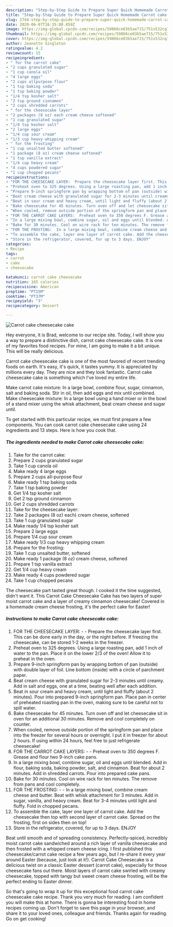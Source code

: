 ```yaml
---
description: "Step-by-Step Guide to Prepare Super Quick Homemade Carrot cake cheesecake cake"
title: "Step-by-Step Guide to Prepare Super Quick Homemade Carrot cake cheesecake cake"
slug: 2744-step-by-step-guide-to-prepare-super-quick-homemade-carrot-cake-cheesecake-cake
date: 2020-06-07T16:35:00.859Z
image: https://img-global.cpcdn.com/recipes/59866ce03b5ae715/751x532cq70/carrot-cake-cheesecake-cake-recipe-main-photo.jpg
thumbnail: https://img-global.cpcdn.com/recipes/59866ce03b5ae715/751x532cq70/carrot-cake-cheesecake-cake-recipe-main-photo.jpg
cover: https://img-global.cpcdn.com/recipes/59866ce03b5ae715/751x532cq70/carrot-cake-cheesecake-cake-recipe-main-photo.jpg
author: Jeanette Singleton
ratingvalue: 4.2
reviewcount: 15
recipeingredient:
- " for the carrot cake"
- "2 cups granulated sugar"
- "1 cup canola oil"
- "4 large eggs"
- "2 cups allpurpose flour"
- "1 tsp baking soda"
- "1 tsp baking powder"
- "1/4 tsp kosher salt"
- "2 tsp ground cinnamon"
- "2 cups shredded carrots"
- " for the cheesecake layer"
- "2 packages (8 oz) each cream cheese softened"
- "1 cup granulated sugar"
- "1/4 tsp kosher salt"
- "2 large eggs"
- "1/4 cup sour cream"
- "1/3 cup heavy whipping cream"
- " for the frosting"
- "1 cup unsalted butter softened"
- "1 package (8 oz) cream cheese softened"
- "1 tsp vanilla extract"
- "1/4 cup heavy cream"
- "4 cups powdered sugar"
- "1 cup chopped pecans"
recipeinstructions:
- "FOR THE CHEESECAKE LAYER:  Prepare the cheesecake layer first. This can be done early in the day, or the night before. If freezing the cheesecake, can be stored 1-2 weeks in the freezer."
- "Preheat oven to 325 degrees. Using a large roasting pan, add 1 inch of water to the pan. Place it on the lower 2/3 of the oven! Allow it to preheat in the oven."
- "Prepare 9-inch springform pan by wrapping bottom of pan (outside) with double layer of foil. Line bottom (inside) with a circle of parchment paper."
- "Beat cream cheese with granulated sugar for 2-3 minutes until creamy. Add in salt and eggs, one at a time, beating well after each addition."
- "Beat in sour cream and heavy cream, until light and fluffy (about 2 minutes). Pour into prepared 9-inch springform pan. Place pan in center of preheated roasting pan in the oven, making sure to be careful not to spill water."
- "Bake cheesecake for 45 minutes. Turn oven off and let cheesecake sit in oven for an additional 30 minutes. Remove and cool completely on counter."
- "When cooled, remove outside portion of the springform pan and place into the freezer for several hours or overnight. I put it in freezer for about 2 hours. If using within 24 hours, feel free to just refrigerate cheesecake!"
- "FOR THE CARROT CAKE LAYERS:  Preheat oven to 350 degrees F. Grease and flour two 9-inch cake pans."
- "In a large mixing bowl, combine sugar, oil and eggs until blended. Add in flour, baking soda, baking powder, salt, and cinnamon. Beat for about 2 minutes. Add in shredded carrots. Pour into prepared cake pans."
- "Bake for 30 minutes. Cool on wire rack for ten minutes. The remove from pans and cool completely."
- "FOR THE FROSTING:  In a large mixing bowl, combine cream cheese and butter. Beat with whisk attachment for 3 minutes. Add in sugar, vanilla, and heavy cream. Beat for 3-4 minutes until light and fluffy. Fold in chopped pecans."
- "To assemble the cake, layer one layer of carrot cake. Add the cheesecake then top with second layer of carrot cake. Spread on the frosting, first on sides then on top!"
- "Store in the refrigerator, covered, for up to 3 days. ENJOY"
categories:
- Recipe
tags:
- carrot
- cake
- cheesecake

katakunci: carrot cake cheesecake 
nutrition: 165 calories
recipecuisine: American
preptime: "PT15M"
cooktime: "PT37M"
recipeyield: "3"
recipecategory: Dessert

---
```



![Carrot cake cheesecake cake](https://img-global.cpcdn.com/recipes/59866ce03b5ae715/751x532cq70/carrot-cake-cheesecake-cake-recipe-main-photo.jpg)

Hey everyone, it is Brad, welcome to our recipe site. Today, I will show you a way to prepare a distinctive dish, carrot cake cheesecake cake. It is one of my favorites food recipes. For mine, I am going to make it a bit unique. This will be really delicious.

Carrot cake cheesecake cake is one of the most favored of recent trending foods on earth. It's easy, it's quick, it tastes yummy. It is appreciated by millions every day. They are nice and they look fantastic. Carrot cake cheesecake cake is something which I've loved my entire life.

Make carrot cake mixture: In a large bowl, combine flour, sugar, cinnamon, salt and baking soda. Stir in oil, then add eggs and mix until combined. Make cheesecake mixture: In a large bowl using a hand mixer or in the bowl of a stand mixer using the whisk attachment, beat cream cheese and sugar until.


To get started with this particular recipe, we must first prepare a few components. You can cook carrot cake cheesecake cake using 24 ingredients and 13 steps. Here is how you cook that.

<!--inarticleads1-->

##### The ingredients needed to make Carrot cake cheesecake cake:

1. Take  for the carrot cake:
1. Prepare 2 cups granulated sugar
1. Take 1 cup canola oil
1. Make ready 4 large eggs
1. Prepare 2 cups all-purpose flour
1. Make ready 1 tsp baking soda
1. Take 1 tsp baking powder
1. Get 1/4 tsp kosher salt
1. Get 2 tsp ground cinnamon
1. Get 2 cups shredded carrots
1. Take  for the cheesecake layer:
1. Take 2 packages (8 oz) each) cream cheese, softened
1. Take 1 cup granulated sugar
1. Make ready 1/4 tsp kosher salt
1. Prepare 2 large eggs
1. Prepare 1/4 cup sour cream
1. Make ready 1/3 cup heavy whipping cream
1. Prepare  for the frosting:
1. Take 1 cup unsalted butter, softened
1. Make ready 1 package (8 oz) cream cheese, softened
1. Prepare 1 tsp vanilla extract
1. Get 1/4 cup heavy cream
1. Make ready 4 cups powdered sugar
1. Take 1 cup chopped pecans


The cheesecake part tasted great though. I cooked it the time suggested, didn&#39;t want it. This Carrot Cake Cheesecake Cake has two layers of super moist carrot cake and a layer of creamy cinnamon cheesecake! Covered in a homemade cream cheese frosting, it&#39;s the perfect cake for Easter! 

<!--inarticleads2-->

##### Instructions to make Carrot cake cheesecake cake:

1. FOR THE CHEESECAKE LAYER: -  - Prepare the cheesecake layer first. This can be done early in the day, or the night before. If freezing the cheesecake, can be stored 1-2 weeks in the freezer.
1. Preheat oven to 325 degrees. Using a large roasting pan, add 1 inch of water to the pan. Place it on the lower 2/3 of the oven! Allow it to preheat in the oven.
1. Prepare 9-inch springform pan by wrapping bottom of pan (outside) with double layer of foil. Line bottom (inside) with a circle of parchment paper.
1. Beat cream cheese with granulated sugar for 2-3 minutes until creamy. Add in salt and eggs, one at a time, beating well after each addition.
1. Beat in sour cream and heavy cream, until light and fluffy (about 2 minutes). Pour into prepared 9-inch springform pan. Place pan in center of preheated roasting pan in the oven, making sure to be careful not to spill water.
1. Bake cheesecake for 45 minutes. Turn oven off and let cheesecake sit in oven for an additional 30 minutes. Remove and cool completely on counter.
1. When cooled, remove outside portion of the springform pan and place into the freezer for several hours or overnight. I put it in freezer for about 2 hours. If using within 24 hours, feel free to just refrigerate cheesecake!
1. FOR THE CARROT CAKE LAYERS: -  - Preheat oven to 350 degrees F. Grease and flour two 9-inch cake pans.
1. In a large mixing bowl, combine sugar, oil and eggs until blended. Add in flour, baking soda, baking powder, salt, and cinnamon. Beat for about 2 minutes. Add in shredded carrots. Pour into prepared cake pans.
1. Bake for 30 minutes. Cool on wire rack for ten minutes. The remove from pans and cool completely.
1. FOR THE FROSTING: -  - In a large mixing bowl, combine cream cheese and butter. Beat with whisk attachment for 3 minutes. Add in sugar, vanilla, and heavy cream. Beat for 3-4 minutes until light and fluffy. Fold in chopped pecans.
1. To assemble the cake, layer one layer of carrot cake. Add the cheesecake then top with second layer of carrot cake. Spread on the frosting, first on sides then on top!
1. Store in the refrigerator, covered, for up to 3 days. ENJOY


Beat until smooth and of spreading consistency. Perfectly-spiced, incredibly moist carrot cake sandwiched around a rich layer of vanilla cheesecake and then frosted with a whipped cream cheese icing. I first published this cheesecake/carrot cake recipe a few years ago, but I re-share it every year around Easter (because, just look at it!). Carrot Cake Cheesecake is a delicious twist on a classic Easter dessert (carrot cake), especially for those cheesecake fans out there. Moist layers of carrot cake swirled with creamy cheesecake, topped with tangy but sweet cream cheese frosting, will be the perfect ending to Easter dinner. 

So that's going to wrap it up for this exceptional food carrot cake cheesecake cake recipe. Thank you very much for reading. I am confident you will make this at home. There is gonna be interesting food in home recipes coming up. Don't forget to save this page in your browser, and share it to your loved ones, colleague and friends. Thanks again for reading. Go on get cooking!
